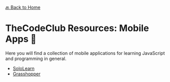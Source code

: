 [🔙 Back to Home](https://github.com/sneyderdev/thecodeclub-resources)

# TheCodeClub Resources: Mobile Apps 📱
Here you will find a collection of mobile applications for learning JavaScript and programming in general.

- [SoloLearn](https://play.google.com/store/apps/details?id=com.sololearn&hl=en)
- [Grasshopper](https://play.google.com/store/apps/details?id=com.area120.grasshopper)
